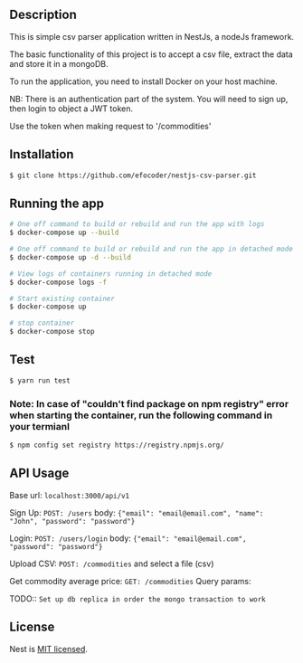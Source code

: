 ## Description

This is simple csv parser application written in NestJs, a nodeJs framework.

The basic functionality of this project is to accept a csv file, extract the data and store it in a mongoDB.

To run the application, you need to install Docker on your host machine.

NB: There is an authentication part of the system. You will need to sign up, then login to object a JWT token.

Use the token when making request to '/commodities'

## Installation

```bash
$ git clone https://github.com/efocoder/nestjs-csv-parser.git
```

## Running the app

```bash
# One off command to build or rebuild and run the app with logs
$ docker-compose up --build

# One off command to build or rebuild and run the app in detached mode
$ docker-compose up -d --build

# View logs of containers running in detached mode
$ docker-compose logs -f

# Start existing container
$ docker-compose up

# stop container
$ docker-compose stop
```

## Test

```bash
$ yarn run test
```

### Note: In case of "couldn't find package on npm registry" error when starting the container, run the following command in your termianl

```bash
$ npm config set registry https://registry.npmjs.org/
```

## API Usage

Base url: ```localhost:3000/api/v1```

Sign Up: ```POST: /users``` body: ```{"email": "email@email.com", "name": "John", "password": "password"}```

Login: ```POST: /users/login``` body: ```{"email": "email@email.com", "password": "password"}```

Upload CSV: ```POST: /commodities``` and select a file (csv)

Get commodity average price: ```GET: /commodities``` Query params:

TODO:: ```Set up db replica in order the mongo transaction to work```

## License

Nest is [MIT licensed](LICENSE).
